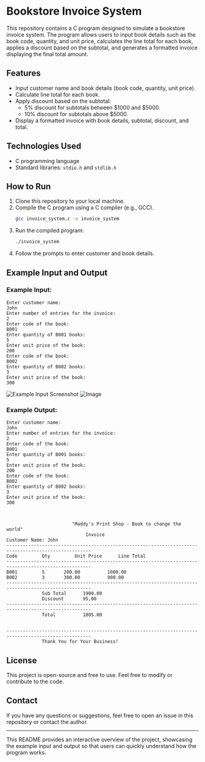# Bookstore Invoice System

This repository contains a C program designed to simulate a bookstore invoice system. The program allows users to input book details such as the book code, quantity, and unit price, calculates the line total for each book, applies a discount based on the subtotal, and generates a formatted invoice displaying the final total amount.

## Features
- Input customer name and book details (book code, quantity, unit price).
- Calculate line total for each book.
- Apply discount based on the subtotal:
  - 5% discount for subtotals between $1000 and $5000.
  - 10% discount for subtotals above $5000.
- Display a formatted invoice with book details, subtotal, discount, and total.

## Technologies Used
- C programming language
- Standard libraries: `stdio.h` and `stdlib.h`

## How to Run
1. Clone this repository to your local machine.
2. Compile the C program using a C compiler (e.g., GCC).
    ```bash
    gcc invoice_system.c -o invoice_system
    ```
3. Run the compiled program:
    ```bash
    ./invoice_system
    ```
4. Follow the prompts to enter customer and book details.

## Example Input and Output

### **Example Input:**
```
Enter customer name: 
John
Enter number of entries for the invoice: 
2
Enter code of the book: 
B001
Enter quantity of B001 books: 
5
Enter unit price of the book: 
200
Enter code of the book: 
B002
Enter quantity of B002 books: 
3
Enter unit price of the book: 
300
```
![Example Input Screenshot](./images/example_input.png)
![Image](https://github.com/user-attachments/assets/73b6f95b-d67a-4cd8-b92c-1e75ba5af75e)


### **Example Output:**

```
Enter customer name: 
John
Enter number of entries for the invoice: 
2
Enter code of the book: 
B001
Enter quantity of B001 books: 
5
Enter unit price of the book: 
200
Enter code of the book: 
B002
Enter quantity of B002 books: 
3
Enter unit price of the book: 
300



						"Maddy's Print Shop - Book to change the world"
							 Invoice
Customer Name: John
-----------------------------------------------------------------------------------------------------
Code		 Qty		 Unit Price		 Line Total
-----------------------------------------------------------------------------------------------------
B001		 5		 200.00			 1000.00
B002		 3		 300.00			 900.00
-----------------------------------------------------------------------------------------------------
			 Sub Total		1900.00
			 Discount		95.00
-----------------------------------------------------------------------------------------------------
			 Total			1805.00


-----------------------------------------------------------------------------------------------------
			 Thank You for Your Business!
```

## License
This project is open-source and free to use. Feel free to modify or contribute to the code.

## Contact
If you have any questions or suggestions, feel free to open an issue in this repository or contact the author.

---

This README provides an interactive overview of the project, showcasing the example input and output so that users can quickly understand how the program works.

